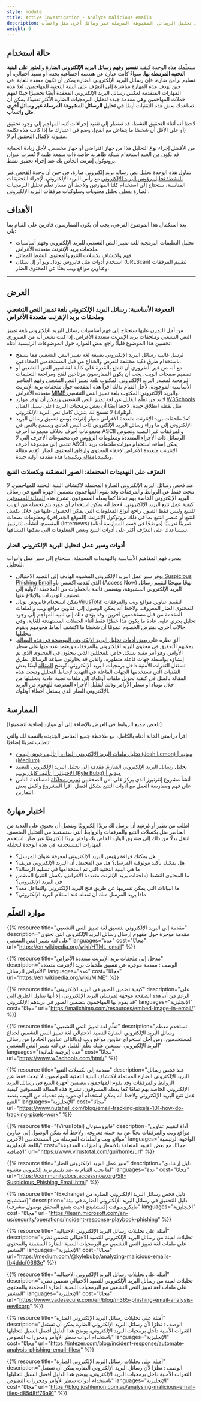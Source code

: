 ```yaml
---
style: module
title: Active Investigation - Analyze malicious emails
description: ستعلّمك هذه الوحدة كيفية تفسير وفهم رسائل البريد الإلكتروني الضارة والعثور على البنية التحتية المرتبطة بها. سواءً كانت عبارة عن هندسة اجتماعية بحتة، أو تصيد احتيالي، أو تسليم برامج ضارة، فإن رسائل البريد الإلكتروني الضارة يمكن أن تكون معقدة للغاية. في حين تهدف هذه المهارة مباشرة إلى التعرّف على البنية التحتية للمهاجمين، تُعدّ هذه المهارات المتقدمة لعكس رسائل البريد الإلكتروني المعقدة أيضًا تحضيرًا جيدًا لفهم حملات المهاجمين وهي مقدمة جيدة لتحليل البرمجيات الضارة الأكثر تعقيدًا. يمكن أن تساعدك بعض هذه التقنيات أيضًا في تحليل الرسائل المشبوهة المرسلة عبر وسائل أخرى مثل واتسآب.
weight: 6
---
```

## حالة استخدام

ستعلّمك هذه الوحدة كيفية **تفسير وفهم رسائل البريد الإلكتروني الضارة** و**العثور على البنية التحتية المرتبطة بها**. سواءً كانت عبارة عن هندسة اجتماعية بحتة، أو تصيد احتيالي، أو تسليم برامج ضارة، فإن رسائل البريد الإلكتروني الضارة يمكن أن تكون معقدة للغاية. في حين تهدف هذه المهارة مباشرة إلى التعرّف على البنية التحتية للمهاجمين، تُعدّ هذه المهارات المتقدمة لعكس رسائل البريد الإلكتروني المعقدة أيضًا تحضيرًا جيدًا لفهم حملات المهاجمين وهي مقدمة جيدة لتحليل البرمجيات الضارة الأكثر تعقيدًا. يمكن أن تساعدك بعض هذه التقنيات أيضًا في **تحليل الرسائل المشبوهة المرسلة عبر وسائل أخرى مثل واتسآب**.

لاحظ أنه أثناء التحقيق النشط، قد تضطر إلى تنفيذ إجراءات تُنبه المهاجم إلى وجود تحقيق (أو على الأقل أن شخصًا ما يتفاعل مع الفخ)، وضع في اعتبارك ما إذا كانت هذه تكلفة مقبولة لإكمال التحقيق أم لا.

من الأفضل إجراء نوع التحليل هذا من جهاز افتراضي أو جهاز مخصص. لأجل زيادة الحماية قد يكون من الجيد استخدام شبكة ظاهرية خاصة ذات سمعة طيبة لا تُسرب عنوان بروتوكول إنترنت الخاص بك عند إجراء تحقيق نشط.

تتناول هذه الوحدة تحليل نص رسالة بريد إلكتروني ضارة، في حين أن وحدة ا[لفحص غير النشط: تحليل رؤوس البريد الإلكتروني](/en/learning-path/1/module-5/) مع رأس البريد الإلكتروني. لإجراء التحقيقات المناسبة، ستحتاج إلى استخدام كلتا المهارتين ولاحظ أن مسار تعلّم تحليل البرمجيات الضارة يغطي تحليل محتويات وسلوكيات مرفقات البريد الإلكتروني.


## الأهداف

بعد استكمال هذا الموضوع الفرعي، يجب أن يكون الممارسون قادرين على القيام بما يلي:

- تحليل التعليمات البرمجية للغة تمييز النص التشعبي للبريد الإلكتروني وفهم أساسيات ملحقات بريد الإنترنت متعددة الأغراض.
- فهم واكتشاف بكسلات التتبع والمحتوى النشط المماثل.
- استخدم أدوات مثل فايروس توتال ويو آر إل سكان (URLScan) لتقييم المرفقات وعناوين مواقع ويب بحثًا عن المحتوى الضار.
---
## العرض

### المعرفة الأساسية: رسائل البريد الإلكتروني بلغة تمييز النص التشعبي وملحقات بريد الإنترنت متعددة الأغراض

من أجل التمرن عليها ستحتاج إلى فهم أساسيات رسائل البريد الإلكتروني بلغة تمييز النص التشعبي وملحقات بريد الإنترنت متعددة الأغراض. إذا كنت تشعر أنه من الضروري تحسين هذا الموضوع قليلًا راجع بعض الموارد حول الموضوعات الرئيسية أدناه:

- تُرسل غالبية رسائل البريد الإلكتروني بصيغة لغة تمييز النص التشعبي مما يسمح باستخدام طرق ذكية مختلفة للعرض والخداع من قبل المستخدمين المخادعين.
- مع أنه من غير الضروري أن تتمتع بالقدرة على كتابة لغة تمييز النص التشعبي أو تصميم صفحات الويب، يجب أن يكون الممارسون مرتاحين لفتح ومراجعة التعليمات البرمجية لمصدر البريد الإلكتروني المكتوب بلغة تمييز النص التشعبي وفهم العناصر الأساسية الموجودة. لأجل القيام بذلك اقرأ هذه المقدمة حول ملحقات بريد الإنترنت متعددة الأغراض [MIME ](<https://learn.microsoft.com/en-us/previous-versions/office/developer/exchange-server-2010/aa494197(v=exchg.140)>)والبريد الإلكتروني المكتوب بلغة تمييز النص التشعبي.
- لا بد من تعلّم القليل عن لغة تمييز النص التشعبي ويمكن أن توفر موارد [W3Schools](https://www.w3schools.com/html/) مثل نقطة انطلاق جيدة. لاحظ أيضًا أن بعض برمجيات البريد (على سبيل المثال آوتلوك) لا تسمح لك بتنزيل كامل نص البريد الإلكتروني.
- تُعدّ ملحقات بريد الإنترنت متعددة الأغراض معيار إنترنت يُوسع تنسيق رسائل البريد الإلكتروني إلى ما وراء رسائل البريد الإلكتروني ذات النص العادي ويسمح بالنص في مجموعات أحرف بخلاف مجموعة أحرف ASCII والمرفقات غير النصية ونصوص الرسائل ذات الأجزاء المتعددة ومعلومات الرؤوس في مجموعات الأحرف التي لا تنتمي إلى مجموعة أحرف ASCII. يمكن إساءة استخدام ميزات ملحقات بريد الإنترنت متعددة الأغراض لإخفاء المحتوى وإرفاق المحتوى الضار. تُقدم مقالة ويكيبيديا[مقالة ويكيبيديا](https://en.wikipedia.org/wiki/MIME) هذه مقدمة أولية جيدة.


### التعرّف على التهديدات المحتملة: الصور المضمّنة وبكسلات التتبع

عند فحص رسائل البريد الإلكتروني الضارة المحتملة لاكتشاف البنية التحتية للمهاجمين، لا تبحث فقط عن الروابط والمرفقات وقد يقوم المهاجمون بتضمين أجهزة التتبع في رسائل البريد الإلكتروني الخاصة بهم تمامًا كما يفعله المسوقون. تشرح هذه [ المقالة للمسوقين](https://www.nutshell.com/blog/email-tracking-pixels-101-how-do-tracking-pixels-work) كيفية عمل تتبع البريد الإلكتروني. لاحظ أنه يمكن استخدام أي مورد يتم تحميله من الويب للتتبع وليس فقط الصور. راجع أنواع المعلومات التي يمكن الحصول عليها من خلال بكسل التتبع أو عنصر التتبع بما في ذلك بروتوكول الإنترنت (الموقع الجغرافي) ومعلومات بصمات المتصفح. أنشأت إنترنيوز (Internews) تمرينًا تدريبيًا (موضحًا في قسم الممارسة أدناه) سيساعدك على التعرّف أكثر على أدوات التتبع وبعض المعلومات التي يمكنها اكتشافها.

### أدوات وسير عمل لتحليل البريد الإلكتروني الضار

بمجرد فهم المفاهيم الأساسية والتهديدات المحتملة، ستحتاج إلى سير عمل وأدوات للتحليل.

- يوفر سير عمل البريد الإلكتروني المشبوه الهادف إلى التصيد الاحتيالي[ Suspicious Phishing Email](https://communitydocs.accessnow.org/58-Suspicious_Phishing_Email.html) الذي تُقدمه آكسس ناو (Access Now) نهجًا منهجيًا لتقييم رسائل البريد الإلكتروني المشبوهة، ويتضمن قائمة بالخطوات من الملاحظة الأولية إلى تصنيف التهديدات والإبلاغ عنها.
- يمكن استخدام فايروس توتال[VirusTotal](https://virustotal.com/) لتقييم عناوين مواقع ويب والمرفقات للمحتوى الضار المعروف، ولاحظ أنه يمكن الوصول إلى عناوين مواقع ويب والملفات المقدمة من قبل مستخدمين آخرين، وقد يؤدي ذلك إلى تنبيه المهاجم إلى وجود تحليل يجري عليه. عادة ما يكون هذا خطرًا فقط أثناء الحملات المستهدفة للغاية، وفي حالات أخرى، يفترض الخصوم عمومًا أن شخصًا ما اكتشف أنماط هجومهم ويقوم بتحليلها.
- ألقِ نظرة على[ بعض أدوات تحليل البريد الإلكتروني الموضحة في هذه المقالة](https://intezer.com/blog/incident-response/automate-analysis-phishing-email-files/). يمكنهم التحقيق في محتوى البريد الإلكتروني والمرفقات ويعتمد عدد منها على سطر الأوامر، وهو أمر مفيد بشكل خاص للمحللين الذين يبحثون في المحتوى الذي تم إنشاؤه بواسطة جهات فاعلة متطورة، والذين قد يحاولون صياغة الرسائل بطرق تستغل الثغرات الأمنية داخل برمجيات البريد الإلكتروني. تُوضح [المقالة](https://blog.joshlemon.com.au/analysing-malicious-email-files-d85d8ff76a91) أيضًا بعض التقنيات التي تستخدمها الجهات الفاعلة في التهديد لإحباط التحليل وتبحث هذه المقالة بالمثل في كيفية تحويل ملفات آوتلوك إلى ملفات نصية عادية وتحليلها من خلال نوتباد أو سطر الأوامر وذلك لتقليل الأجزاء المعرضة للهجوم من البريد الإلكتروني الضار الذي يستغل أخطاء آوتلوك.

## الممارسة

[تلخص جميع الروابط في العرض بالإضافة إلى أي موارد إضافية لتضمينها]

اقرأ دراستي الحالة أدناه بالكامل، مع ملاحظة جميع العناصر الجديدة بالنسبة لك والتي تتطلب تمرينًا إضافيًا:
- [تحليل ملفات البريد الإلكتروني الضارة | تأليف جوش ليمون (Josh Lemon) | ميديم (Medium)](https://blog.joshlemon.com.au/analysing-malicious-email-files-d85d8ff76a91)
- [تحليل رسائل البريد الإلكتروني الضارة. مقدمة إلى تحليل البريد الإلكتروني للتصيد الاحتيالي | تأليف كايل بوبب (Kyle Bubp) | ميديم](https://medium.com/@kylebubp/analyzing-malicious-emails-fb4ddcf0663e)
- أنشأ مشروع إنترنيوز الذي يركز على أمن الصحفيين [تمرين محاكاة](https://internews.org/resource/guide-to-facilitating-a-technical-simulation-with-canary-tokens/) لمساعدة الناس على فهم وممارسة العمل مع أدوات التتبع بشكل أفضل. اقرأ المشروع وأكمل بعض التمارين.

## اختبار مهارة

اطلب من نظير أو مُرشِد أن يرسل لك بريدًا إلكترونيًا ويفضل أن يحتوي على العديد من العناصر مثل بكسلات التتبع والمرفقات والروابط التي ستستفيد من التحليل المتعمق. انتقل بدلًا من ذلك إلى صندوق الوارد الخاص بك واختر بريدًا إلكترونيًا غير ضار. استخدم المهارات المستخدمة في هذه الوحدة لتحليله:

- هل يمكنك قراءة رؤوس البريد الإلكتروني لمعرفة عنوان المرسل؟
- هل يمكنك تأكيد موثوقية المرسل؟ هل من المحتمل أن البريد الإلكتروني مزيف؟
- ما هي البنية التحتية التي تم استخدامها في تسليم الرسالة؟
- ما المحتوى النشط (ملحقات بريد الإنترنت متعددة الأغراض، بكسل التتبع) المضمن في البريد الإلكتروني؟
- ما البيانات التي يمكن تسريبها عن طريق فتح البريد الإلكتروني والتفاعل معه؟
- ماذا يريد المرسل منك أن تفعله عند استلام البريد الإلكتروني؟

## موارد التعلّم

{{% resource title="مقدمة إلى البريد الإلكتروني بتنسيق لغة تمييز النص التشعبي" description="مقدمة موجزة حول مفهوم إرسال رسائل البريد الإلكتروني التي تحتوي على لغة تمييز النص التشعبي" languages="عدة" cost="مجانًا" url="https://en.wikipedia.org/wiki/HTML_email" %}}

{{% resource title="مدخل إلى ملحقات بريد الإنترنت متعددة الأغراض" description="الوصف : مقدمة موجزة عن تنسيق ملحقات بريد الإنترنت متعددة الأغراض للرسائل" languages="عدة" cost="مجانًا" url="https://en.wikipedia.org/wiki/MIME" %}}

{{% resource title="كيفية تضمين الصور في البريد الإلكتروني" description="على الرغم من أن هذه الصفحة موجهة لمرسلي البريد الإلكتروني، إلا أنها تتناول الطرق التي قد يقوم بها المهاجمون بتضمين الصور في بريدهم الإلكتروني" languages="الإنجليزية" cost="مجانًا" url="https://mailchimp.com/resources/embed-image-in-email/" %}}

{{% resource title="تعلّم لغة تمييز النص التشعبي" description="تستخدم معظم رسائل البريد الإلكتروني الضارة للتصيد الاحتيالي لغة تمييز النص التشعبي لخداع المستخدمين، ومن أجل استخراج عناوين مواقع ويب (وبالتالي عناوين الخادم) من رسائل البريد الإلكتروني، سيتعين عليك تعلّم القليل عن لغة تمييز النص التشعبي" languages="عدة (ترجمة تلقائية)" cost="مجانًا" url="https://www.w3schools.com/html/" %}}

{{% resource title="مقدمة إلى بكسلات التتبع" description="عند فحص رسائل البريد الإلكتروني الضارة المحتملة لاكتشاف البنية التحتية للمهاجمين، لا تبحث فقط عن الروابط والمرفقات وقد يقوم المهاجمون بتضمين أجهزة التتبع في رسائل البريد الإلكتروني الخاصة بهم تمامًا كما يفعله المسوقون. تشرح هذه المقالة للمسوقين كيفية عمل تتبع البريد الإلكتروني ولاحظ أنه يمكن استخدام أي مورد يتم تحميله من الويب بقصد التتبع" languages="الإنجليزية" cost="مجانًا" url="https://www.nutshell.com/blog/email-tracking-pixels-101-how-do-tracking-pixels-work" %}}

{{% resource title="(VirusTotal) فايروستوتال" description="أداة لتقييم عناوين مواقع ويب والمرفقات بحثًا عن نية خبيثة معروفة، ولاحظ أنه يمكن الوصول إلى عناوين مواقع ويب والملفات المرسلة من المستخدمين الآخرين" languages="الواجهة الرئيسية باللغة الإنجليزية" cost="مجانًا، مع بعض القيود المتعلقة بالأسعار والميزات المدفوعة الإضافية" url="https://www.virustotal.com/gui/home/url" %}}

{{% resource title="سير عمل البريد الإلكتروني الضار" description="دليل إرشادي لما يجب القيام به عند تقييم بريد إلكتروني مشبوه" languages="عدة" cost="مجانًا" url="https://communitydocs.accessnow.org/58-Suspicious_Phishing_Email.html" %}}

{{% resource title="(Exchange) دليل فحص رسائل البريد الإلكتروني الضارة من إكستشينج" description="دليل للتحقيق في رسائل البريد الإلكتروني الضارة في بيئة مايكروسوفت إكستشينج (حيث يتمتع المحقق بوصول مشرف)" languages="الإنجليزية" cost="مجانًا" url="https://learn.microsoft.com/en-us/security/operations/incident-response-playbook-phishing" %}}

{{% resource title="أمثلة على تحليلات رسائل البريد الإلكتروني الاحتيالية" description="تحليلات لعينة من رسائل البريد الإلكتروني للتصيد الاحتيالي تتضمن نظرة على ملفات لغة تمييز النص التشعبي مع البرمجيات النصية الضارة المضمنة والمحتوى المشفر" languages="الإنجليزية" cost="مجانًا" url="https://medium.com/@kylebubp/analyzing-malicious-emails-fb4ddcf0663e" %}}

{{% resource title="أمثلة على تحليلات رسائل البريد الإلكتروني الاحتيالية" description="تحليلات لعينة من رسائل البريد الإلكتروني للتصيد الاحتيالي تتضمن نظرة على ملفات لغة تمييز النص التشعبي مع البرمجيات النصية الضارة المضمنة والمحتوى المشفر" languages="الإنجليزية" cost="مجانًا" url="https://www.vadesecure.com/en/blog/m365-phishing-email-analysis-eevilcorp" %}}

{{% resource title="أمثلة على تحليلات رسائل البريد الإلكتروني الضارة" description="الوصف : نظرًا لأن رسائل البريد الإلكتروني الضارة يمكن أن تستغل الثغرات الأمنية داخل برمجيات البريد الإلكتروني، يوضح هذا الدليل أفضل السبل لتحليلها باستخدام أدوات سطر الأوامر ومحررات النصوص" languages="الإنجليزية" cost="مجانًا" url="https://intezer.com/blog/incident-response/automate-analysis-phishing-email-files/" %}}

{{% resource title="أمثلة على تحليلات رسائل البريد الإلكتروني الضارة" description="الوصف : نظرًا لأن رسائل البريد الإلكتروني الضارة يمكن أن تستغل الثغرات الأمنية داخل برمجيات البريد الإلكتروني، يوضح هذا الدليل أفضل السبل لتحليلها باستخدام أدوات سطر الأوامر ومحررات النصوص" languages="الإنجليزية" cost="مجانًا" url="https://blog.joshlemon.com.au/analysing-malicious-email-files-d85d8ff76a91" %}}

